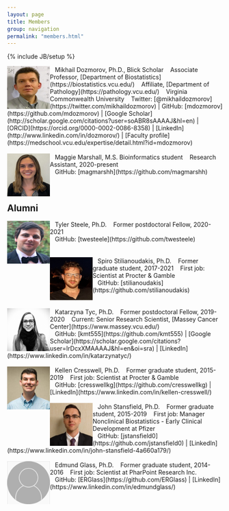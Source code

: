 ```yaml
---
layout: page
title: Members
group: navigation
permalink: "members.html"
---
```

{% include JB/setup %}

<img alt="Mikhail Dozmorov" align="left" src="media/people/MikhailDozmorov.jpg" width="100" height="100"/>
&nbsp;&nbsp;&nbsp;Mikhail Dozmorov, Ph.D., Blick Scholar  
&nbsp;&nbsp;&nbsp;Associate Professor, [Department of Biostatistics](https://biostatistics.vcu.edu/)  
&nbsp;&nbsp;&nbsp;Affiliate, [Department of Pathology](https://pathology.vcu.edu/)  
&nbsp;&nbsp;&nbsp;Virginia Commonwealth University  
<!-- &nbsp;&nbsp;&nbsp;[CV](./files/Dozmorov_M-CV.pdf) -->  
&nbsp;&nbsp;&nbsp;Twitter: [@mikhaildozmorov](https://twitter.com/mikhaildozmorov) |
GitHub: [mdozmorov](https://github.com/mdozmorov) | [Google Scholar](http://scholar.google.com/citations?user=soABR8sAAAAJ&hl=en) | [ORCID](https://orcid.org/0000-0002-0086-8358) | [LinkedIn](http://www.linkedin.com/in/dozmorov/) | [Faculty profile](https://medschool.vcu.edu/expertise/detail.html?id=mdozmorov)
<br>
<br>

<img alt="Maggie Marshall" align="left" src="media/people/MaggieMarshall.jpg" width="100" height="100"/>
&nbsp;&nbsp;&nbsp;Maggie Marshall, M.S. Bioinformatics student  
&nbsp;&nbsp;&nbsp;Research Assistant, 2020-present  
<br>
&nbsp;&nbsp;&nbsp;GitHub: [magmarshh](https://github.com/magmarshh)   
<br>
<br>
<br>

## Alumni

<img alt="Tyler Steele" align="left" src="media/people/TylerSteele.jpg" width="100" height="100"/>
&nbsp;&nbsp;&nbsp;Tyler Steele, Ph.D.  
&nbsp;&nbsp;&nbsp;Former postdoctoral Fellow, 2020-2021  
<br>
&nbsp;&nbsp;&nbsp;GitHub: [twesteele](https://github.com/twesteele)   
<br>
<br>
<br>

<img alt="Spiro Stilianoudakis" align="left" src="media/people/SpiroStilianoudakis.jpg" width="100" height="100"/>
&nbsp;&nbsp;&nbsp;Spiro Stilianoudakis, Ph.D.   
&nbsp;&nbsp;&nbsp;Former graduate student, 2017-2021  
&nbsp;&nbsp;&nbsp;First job: Scientist at Procter & Gamble  
<br>
&nbsp;&nbsp;&nbsp;GitHub: [stilianoudakis](https://github.com/stilianoudakis)   
<br>
<br>
<br>

<img alt="Katarzyna Tyc" align="left" src="media/people/KatarzynaTyc.jpg" width="100" height="100"/>
&nbsp;&nbsp;&nbsp;Katarzyna Tyc, Ph.D.  
&nbsp;&nbsp;&nbsp;Former postdoctoral Fellow, 2019-2020  
&nbsp;&nbsp;&nbsp;Current: Senior Research Scientist, [Massey Cancer Center](https://www.massey.vcu.edu/)  
<br>
&nbsp;&nbsp;&nbsp;GitHub: [kmt555](https://github.com/kmt555) | [Google Scholar](https://scholar.google.com/citations?user=IrDcxXMAAAAJ&hl=en&oi=sra) | [LinkedIn](https://www.linkedin.com/in/katarzynatyc/)   
<br>
<br>

<img alt="Kellen Cresswell" align="left" src="media/people/KellenCresswell.jpg" width="100" height="100"/>
&nbsp;&nbsp;&nbsp;Kellen Cresswell, Ph.D.  
&nbsp;&nbsp;&nbsp;Former graduate student, 2015-2019  
&nbsp;&nbsp;&nbsp;First job: Scientist at Procter & Gamble  
<br>
&nbsp;&nbsp;&nbsp;GitHub: [cresswellkg](https://github.com/cresswellkg) | [LinkedIn](https://www.linkedin.com/in/kellen-cresswell/)  
<br>
<br>

<img alt="John Stansfield" align="left" src="media/people/JohnStansfield.jpg" width="100" height="100"/>
&nbsp;&nbsp;&nbsp;John Stansfield, Ph.D.  
&nbsp;&nbsp;&nbsp;Former graduate student, 2015-2019  
&nbsp;&nbsp;&nbsp;First job: Manager Nonclinical Biostatistics - Early Clinical Development at Pfizer  
<br>
&nbsp;&nbsp;&nbsp;GitHub: [jstansfield0](https://github.com/jstansfield0) | [LinkedIn](https://www.linkedin.com/in/john-stansfield-4a660a179/)  
<br>
<br>

<img alt="Edmund Glass" align="left" src="media/people/240px-Missing_avatar.svg.png" width="100" height="100"/>
&nbsp;&nbsp;&nbsp;Edmund Glass, Ph.D.  
&nbsp;&nbsp;&nbsp;Former graduate student, 2014-2016  
&nbsp;&nbsp;&nbsp;First job: Scientist at PharPoint Research Inc.  
<br>
&nbsp;&nbsp;&nbsp;GitHub: [ERGlass](https://github.com/ERGlass) | [LinkedIn](https://www.linkedin.com/in/edmundglass/)  
<br>
<br>



